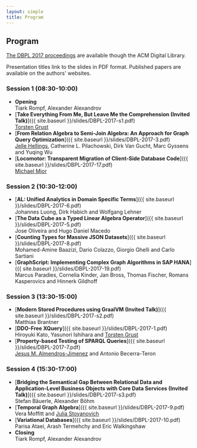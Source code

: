 ```yaml
---
layout: simple
title: Program
---
```


## Program

[The DBPL 2017 proceedings](https://dl.acm.org/citation.cfm?id=3122831&picked=prox) are available though the ACM Digital Library.

Presentation titles link to the slides in PDF format.
Published papers are available on the authors' websites.


### Session 1 (08:30-10:00)

- **Opening**<br />
  Tiark Rompf, Alexander Alexandrov
- [**Take Everything From Me, But Leave Me the Comprehension (Invited Talk)**]({{ site.baseurl }}/slides/DBPL-2017-s1.pdf)<br />
  [Torsten Grust](http://db.inf.uni-tuebingen.de/publications/TakeEverythingFromMe-ButLeaveMetheComprehension.html)
- [**From Relation Algebra to Semi-Join Algebra: An Approach for Graph Query Optimization**]({{ site.baseurl }}/slides/DBPL-2017-3.pdf)<br />
  [Jelle Hellings](http://jhellings.nl/), Catherine L. Pilachowski, Dirk Van Gucht, Marc Gyssens and Yuqing Wu
- [**Locomotor: Transparent Migration of Client-Side Database Code**]({{ site.baseurl }}/slides/DBPL-2017-17.pdf)<br />
  [Michael Mior](https://www.researchgate.net/publication/319329199_Locomotor_transparent_migration_of_client-side_database_code)

### Session 2 (10:30-12:00)

- [**AL: Unified Analytics in Domain Specific Terms**]({{ site.baseurl }}/slides/DBPL-2017-6.pdf)<br />
  Johannes Luong, Dirk Habich and Wolfgang Lehner
- [**The Data Cube as a Typed Linear Algebra Operator**]({{ site.baseurl }}/slides/DBPL-2017-5.pdf)<br />
  Jose Oliveira and Hugo Daniel Macedo
- [**Counting Types for Massive JSON Datasets**]({{ site.baseurl }}/slides/DBPL-2017-8.pdf)<br />
  Mohamed-Amine Baazizi, Dario Colazzo, Giorgio Ghelli and Carlo Sartiani
- [**GraphScript: Implementing Complex Graph Algorithms in SAP HANA**]({{ site.baseurl }}/slides/DBPL-2017-19.pdf)<br />
  Marcus Paradies, Cornelia Kinder, Jan Bross, Thomas Fischer, Romans Kasperovics and Hinnerk Gildhoff

### Session 3 (13:30-15:00)

- [**Modern Stored Procedures using GraalVM (Invited Talk)**]({{ site.baseurl }}/slides/DBPL-2017-s2.pdf)<br />
  Matthias Brantner
- [**DDO-Free XQuery**]({{ site.baseurl }}/slides/DBPL-2017-1.pdf)<br />
  Hiroyuki Kato, Yasunori Ishihara and [Torsten Grust](http://db.inf.uni-tuebingen.de/publications/DDO-FreeXQuery.html)
- [**Property-based Testing of SPARQL Queries**]({{ site.baseurl }}/slides/DBPL-2017-7.pdf)<br />
  [Jesus M. Almendros-Jimenez](http://indalog.ual.es/WWW_pages/JesusAlmendros/) and Antonio Becerra-Teron

### Session 4 (15:30-17:00)

- [**Bridging the Semantical Gap Between Relational Data and Application-Level Business Objects with Core Data Services (Invited Talk)**]({{ site.baseurl }}/slides/DBPL-2017-s3.pdf)<br />
  Stefan Bäuerle, Alexander Böhm
- [**Temporal Graph Algebra**]({{ site.baseurl }}/slides/DBPL-2017-9.pdf)<br />
  Vera Moffitt and [Julia Stoyanovich](https://www.cs.drexel.edu/~julia/)
- [**Variational Databases**]({{ site.baseurl }}/slides/DBPL-2017-10.pdf)<br />
  Parisa Ataei, Arash Termehchy and Eric Walkingshaw
- **Closing**<br />
  Tiark Rompf, Alexander Alexandrov
